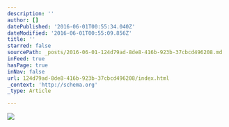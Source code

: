 ```yaml
---
description: ''
author: []
datePublished: '2016-06-01T00:55:34.040Z'
dateModified: '2016-06-01T00:55:09.856Z'
title: ''
starred: false
sourcePath: _posts/2016-06-01-124d79ad-8de8-416b-923b-37cbcd496208.md
inFeed: true
hasPage: true
inNav: false
url: 124d79ad-8de8-416b-923b-37cbcd496208/index.html
_context: 'http://schema.org'
_type: Article

---
```

![](https://the-grid-user-content.s3-us-west-2.amazonaws.com/99781b26-262d-4a0f-8226-a54fbee09f7a.png)